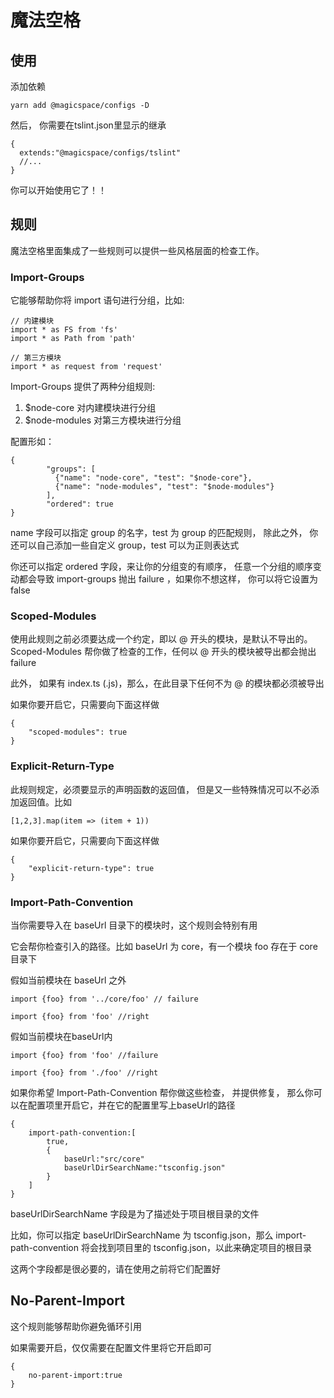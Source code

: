 # 魔法空格

## 使用

添加依赖

```
yarn add @magicspace/configs -D
```

然后， 你需要在tslint.json里显示的继承

```
{
  extends:"@magicspace/configs/tslint"
  //...
}
```

你可以开始使用它了！！ 

## 规则

魔法空格里面集成了一些规则可以提供一些风格层面的检查工作。

### Import-Groups

它能够帮助你将 import 语句进行分组，比如:

```
// 内建模块
import * as FS from 'fs'
import * as Path from 'path'

// 第三方模块
import * as request from 'request'
```

Import-Groups 提供了两种分组规则:

1. $node-core 对内建模块进行分组
2. $node-modules 对第三方模块进行分组

配置形如：

```
{
        "groups": [
          {"name": "node-core", "test": "$node-core"},
          {"name": "node-modules", "test": "$node-modules"}
        ],
        "ordered": true
}
```

name 字段可以指定 group 的名字，test 为 group 的匹配规则， 除此之外， 你还可以自己添加一些自定义 group，test 可以为正则表达式

你还可以指定 ordered 字段，来让你的分组变的有顺序， 任意一个分组的顺序变动都会导致 import-groups 抛出 failure ，如果你不想这样， 你可以将它设置为 false

### Scoped-Modules

使用此规则之前必须要达成一个约定，即以 @ 开头的模块，是默认不导出的。Scoped-Modules 帮你做了检查的工作，任何以 @ 开头的模块被导出都会抛出 failure

此外， 如果有 index.ts (.js)，那么，在此目录下任何不为 @ 的模块都必须被导出

如果你要开启它，只需要向下面这样做

```
{
	"scoped-modules": true 
}
```



### Explicit-Return-Type

此规则规定，必须要显示的声明函数的返回值， 但是又一些特殊情况可以不必添加返回值。比如

```
[1,2,3].map(item => (item + 1))
```

如果你要开启它，只需要向下面这样做

```
{
    "explicit-return-type": true
}
```



### Import-Path-Convention

当你需要导入在 baseUrl 目录下的模块时，这个规则会特别有用

它会帮你检查引入的路径。比如 baseUrl 为 core，有一个模块 foo 存在于 core目录下

假如当前模块在 baseUrl 之外

```
import {foo} from '../core/foo'	// failure
```

```
import {foo} from 'foo' //right
```

假如当前模块在baseUrl内

```
import {foo} from 'foo' //failure
```

```
import {foo} from './foo' //right
```

如果你希望 Import-Path-Convention 帮你做这些检查， 并提供修复， 那么你可以在配置项里开启它，并在它的配置里写上baseUrl的路径

```
{
    import-path-convention:[
        true,
        {
            baseUrl:"src/core"
            baseUrlDirSearchName:"tsconfig.json"
        }
    ]
}
```

baseUrlDirSearchName 字段是为了描述处于项目根目录的文件

比如，你可以指定 baseUrlDirSearchName 为 tsconfig.json，那么 import-path-convention 将会找到项目里的 tsconfig.json，以此来确定项目的根目录

这两个字段都是很必要的，请在使用之前将它们配置好

## No-Parent-Import

这个规则能够帮助你避免循环引用

如果需要开启，仅仅需要在配置文件里将它开启即可

```
{
    no-parent-import:true
}
```

